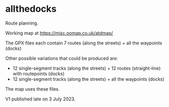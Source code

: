 # allthedocks

Route planning.

Working map at https://misc.oomap.co.uk/atdmap/

The GPX files each contain 7 routes (along the streets) + all the waypoints (docks)

Other possible variations that could be produced are:
* 12 single-segment tracks (along the streets) + 12 routes (straight-line) with routepoints (docks)
* 12 single-segment tracks (along the streets) + all the waypoints (docks)

The map uses these files. 

V1 published late on 3 July 2023.

